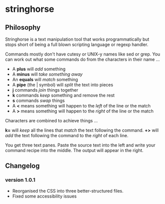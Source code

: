 # stringhorse

## Philosophy

Stringhorse is a text manipulation tool that works programmatically but stops short of being a full blown scripting language or regexp handler.

Commands mostly don't have cutesy or UNIX-y names like sed or grep. You can work out what some commands do from the characters in their name …

* A **plus** will _add_ something
* A **minus** will _take something away_
* An **equals** will _match_ something
* A **pipe** (the | symbol) will _split_ the text into pieces
* **j** commands _join_ things together
* **k** commands _keep_ something and remove the rest
* **s** commands _swap_ things
* A **<** means something will happen to the _left_ of the line or the match
* A **>** means something will happen to the _right_ of the line or the match

Characters are combined to achieve things …

**k=** will _keep_ all the lines that _match_ the text following the command.
**+>** will _add_ the text following the command to the _right_ of each line.

You get three text panes. Paste the source text into the left and write your command recipe into the middle. The output will appear in the right.

## Changelog

### version 1.0.1
* Reorganised the CSS into three better-structured files.
* Fixed some accessibility issues